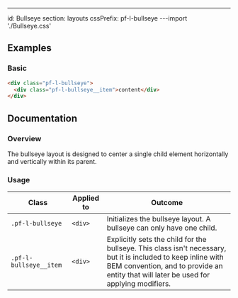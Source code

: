 ---
id: Bullseye
section: layouts
cssPrefix: pf-l-bullseye
---import './Bullseye.css'

## Examples

### Basic

```html
<div class="pf-l-bullseye">
  <div class="pf-l-bullseye__item">content</div>
</div>
```

## Documentation

### Overview

The bullseye layout is designed to center a single child element horizontally and vertically within its parent.

### Usage

| Class                  | Applied to | Outcome                                                                                                                                                                                                 |
| ---------------------- | ---------- | ------------------------------------------------------------------------------------------------------------------------------------------------------------------------------------------------------- |
| `.pf-l-bullseye`       | `<div>`    | Initializes the bullseye layout. A bullseye can only have one child.                                                                                                                                    |
| `.pf-l-bullseye__item` | `<div>`    | Explicitly sets the child for the bullseye. This class isn't necessary, but it is included to keep inline with BEM convention, and to provide an entity that will later be used for applying modifiers. |
